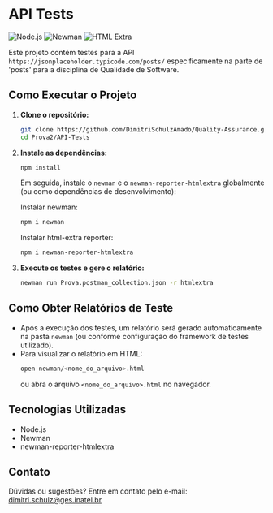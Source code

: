 # API Tests

![Node.js](https://img.shields.io/badge/Node.js-20.x-brightgreen)
![Newman](https://img.shields.io/badge/Newman-6.x-blue)
![HTML Extra](https://img.shields.io/badge/html--extra-1.22.7-orange)

Este projeto contém testes para a API `https://jsonplaceholder.typicode.com/posts/`
especificamente na parte de 'posts' para a disciplina de Qualidade de Software.

## Como Executar o Projeto

1. **Clone o repositório:**

   ```bash
   git clone https://github.com/DimitriSchulzAmado/Quality-Assurance.git
   cd Prova2/API-Tests
   ```

2. **Instale as dependências:**

   ```bash
   npm install
   ```

   Em seguida, instale o `newman` e o `newman-reporter-htmlextra` globalmente (ou como dependências de desenvolvimento):

   Instalar newman:

   ```bash
   npm i newman
   ```

   Instalar html-extra reporter:

   ```bash
   npm i newman-reporter-htmlextra
   ```

3. **Execute os testes e gere o relatório:**
   ```bash
   newman run Prova.postman_collection.json -r htmlextra
   ```

## Como Obter Relatórios de Teste

- Após a execução dos testes, um relatório será gerado automaticamente na pasta `newman` (ou conforme configuração do framework de testes utilizado).
- Para visualizar o relatório em HTML:
  ```bash
  open newman/<nome_do_arquivo>.html
  ```
  ou abra o arquivo `<nome_do_arquivo>.html` no navegador.

## Tecnologias Utilizadas

- Node.js
- Newman
- newman-reporter-htmlextra

## Contato

Dúvidas ou sugestões? Entre em contato pelo e-mail: dimitri.schulz@ges.inatel.br
